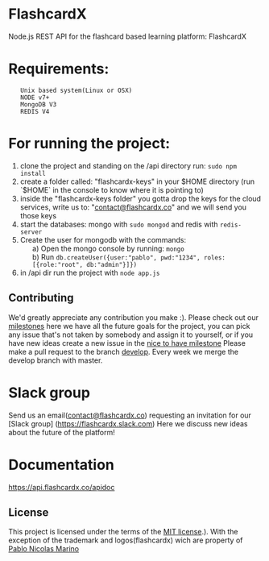 # FlashcardX
Node.js REST API for the flashcard based learning platform: FlashcardX
# Requirements:
<ul>
    
    Unix based system(Linux or OSX)
    NODE v7+
    MongoDB V3
    REDIS V4 
</ul>


# For running the project:
1) clone the project and standing on the /api directory run: `sudo npm install`
2) create a folder called: "flashcardx-keys" in your $HOME directory (run `$HOME` in the console to know where it is pointing to)
3) inside the "flashcardx-keys folder" you gotta drop the keys for the cloud services, write us to: "contact@flashcardx.co" and we will send you those keys  
4) start the databases: mongo with `sudo mongod` and redis with `redis-server`  
5) Create the user for mongodb with the commands:  
            <ul>
            a) Open the mongo console by running: `mongo`  
            b) Run `db.createUser({user:"pablo", pwd:"1234", roles:[{role:"root", db:"admin"}]})`  
            </ul>
6) in /api dir run the project with `node app.js`

## Contributing

We'd greatly appreciate any contribution you make :).
Please check out our [milestones](https://github.com/flashcardx/api/milestones) here we have all the future goals for the project, you can pick any issue that's not taken by somebody and assign it to yourself, or if you have new ideas create a new issue in the [nice to have milestone](https://github.com/flashcardx/api/milestone/3) 
Please make a pull request to the branch [develop](https://github.com/flashcardx/api/tree/develop). Every week we merge the develop branch with master.

# Slack group
Send us an email(contact@flashcardx.co) requesting an invitation for our [Slack group] 
(https://flashcardx.slack.com)
Here we discuss new ideas about the future of the platform!

# Documentation
https://api.flashcardx.co/apidoc

## License

This project is licensed under the terms of the
[MIT license](https://github.com/flashcardx/api/blob/master/LICENSE).). With the exception of the trademark and logos(flashcardx) wich are property of [Pablo Nicolas Marino](https://github.com/pablonm3)
